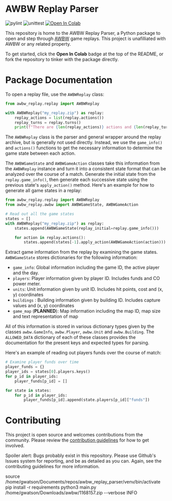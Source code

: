 # AWBW Replay Parser

![pylint](https://github.com/TarkanAl-Kazily/awbw_replay_parser/actions/workflows/pylint.yml/badge.svg)
![unittest](https://github.com/TarkanAl-Kazily/awbw_replay_parser/actions/workflows/python-unittest.yml/badge.svg)
[![Open In Colab](https://colab.research.google.com/assets/colab-badge.svg)](https://colab.research.google.com/github/TarkanAl-Kazily/awbw_replay_parser/blob/main/AWBW_Replays_Interactive_Notebook.ipynb)

This repository is home to the AWBW Replay Parser, a Python package to open and step through [AWBW](https://awbw.amarriner.com/) game replays. This project is unafilliated with AWBW or any related property.

To get started, click the __Open In Colab__ badge at the top of the README, or fork the repository to tinker with the package directly.

# Package Documentation

To open a replay file, use the `AWBWReplay` class:

```python
from awbw_replay.replay import AWBWReplay

with AWBWReplay("my_replay.zip") as replay:
    replay_actions = list(replay.actions())
    replay_turns = replay.turns()
    print(f"There are {len(replay_actions)} actions and {len(replay_turns)} turns in {replay.path()}")
```

The `AWBWReplay` class is the parser and general wrapper around the replay archive, but is generally not used directly.
Instead, we use the `game_info()` and `actions()` functions to get the necessary information to determine the game state between each action.

The `AWBWGameState` and `AWBWGameAction` classes take this information from the `AWBWReplay` instance and turn it into a consistent state format that can be analyzed over the course of a match.
Generate the initial state from the `replay.game_info()`, then generate each successive state using the previous state's `apply_action()` method.
Here's an example for how to generate all game states in a replay:

```python
from awbw_replay.replay import AWBWReplay
from awbw_replay.awbw import AWBWGameState, AWBWGameAction

# Read out all the game states
states = []
with AWBWReplay("my_replay.zip") as replay:
    states.append(AWBWGameState(replay_initial=replay.game_info()))

    for action in replay.actions():
        states.append(states[-1].apply_action(AWBWGameAction(action)))
```

Extract game information from the replay by examining the game states. `AWBWGameState` stores dictionaries for the following information:

- `game_info`: Global information including the game ID, the active player and the day.
- `players`: Player information given by player ID. Includes funds and CO power meter.
- `units`: Unit information given by unit ID. Includes hit points, cost and (x, y) coordinates
- `buildings` : Building information given by building ID. Includes capture values and (x, y) coordinates
- `game_map` (__PLANNED__): Map information including the map ID, map size and text representation of map

All of this information is stored in various dictionary types given by the classes `awbw.GameInfo`, `awbw.Player`, `awbw.Unit` and `awbw.Building`.
The `ALLOWED_DATA` dictionary of each of these classes provides the documentation for the present keys and expected types for parsing.

Here's an example of reading out players funds over the course of match:

```python
# Examine player funds over time
player_funds = {}
player_ids = states[0].players.keys()
for p_id in player_ids:
    player_funds[p_id] = []

for state in states:
    for p_id in player_ids:
        player_funds[p_id].append(state.players[p_id]["funds"])
```

# Contributing

This project is open source and welcomes contributions from the community.
Please review the [contribution guidelines](https://github.com/TarkanAl-Kazily/awbw_replay_parser/blob/main/CONTRIBUTING.md) for how to get involved.

Spoiler alert: Bugs probably exist in this repository. Please use Github's Issues system for reporting, and be as detailed as you can. Again, see the contributing guidelines for more information.

source /home/gwatson/Documents/repos/awbw_replay_parser/venv/bin/activate
pip install -r requirements
python3 main.py /home/gwatson/Downloads/awbw/1168157.zip --verbose INFO
